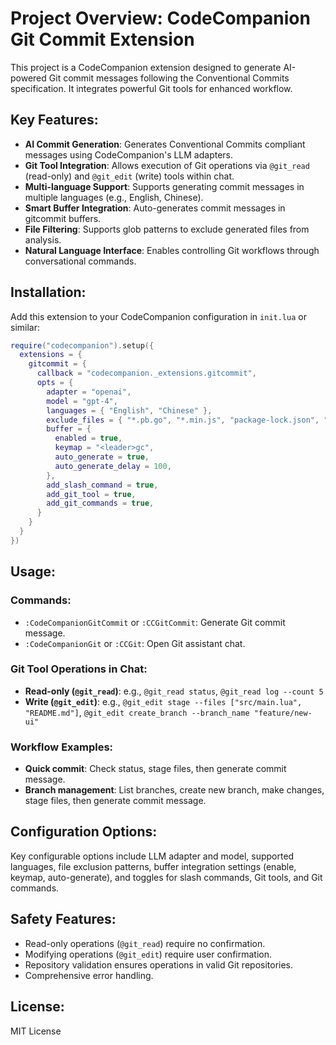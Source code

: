 # Project Overview: CodeCompanion Git Commit Extension

This project is a CodeCompanion extension designed to generate AI-powered Git commit messages following the Conventional Commits specification. It integrates powerful Git tools for enhanced workflow.

## Key Features:

- **AI Commit Generation**: Generates Conventional Commits compliant messages using CodeCompanion's LLM adapters.
- **Git Tool Integration**: Allows execution of Git operations via `@git_read` (read-only) and `@git_edit` (write) tools within chat.
- **Multi-language Support**: Supports generating commit messages in multiple languages (e.g., English, Chinese).
- **Smart Buffer Integration**: Auto-generates commit messages in gitcommit buffers.
- **File Filtering**: Supports glob patterns to exclude generated files from analysis.
- **Natural Language Interface**: Enables controlling Git workflows through conversational commands.

## Installation:

Add this extension to your CodeCompanion configuration in `init.lua` or similar:

```lua
require("codecompanion").setup({
  extensions = {
    gitcommit = {
      callback = "codecompanion._extensions.gitcommit",
      opts = {
        adapter = "openai",
        model = "gpt-4",
        languages = { "English", "Chinese" },
        exclude_files = { "*.pb.go", "*.min.js", "package-lock.json", "dist/*", "build/*", "node_modules/*" },
        buffer = {
          enabled = true,
          keymap = "<leader>gc",
          auto_generate = true,
          auto_generate_delay = 100,
        },
        add_slash_command = true,
        add_git_tool = true,
        add_git_commands = true,
      }
    }
  }
})
```

## Usage:

### Commands:

- `:CodeCompanionGitCommit` or `:CCGitCommit`: Generate Git commit message.
- `:CodeCompanionGit` or `:CCGit`: Open Git assistant chat.

### Git Tool Operations in Chat:

- **Read-only (`@git_read`)**: e.g., `@git_read status`, `@git_read log --count 5`
- **Write (`@git_edit`)**: e.g., `@git_edit stage --files ["src/main.lua", "README.md"]`, `@git_edit create_branch --branch_name "feature/new-ui"`

### Workflow Examples:

- **Quick commit**: Check status, stage files, then generate commit message.
- **Branch management**: List branches, create new branch, make changes, stage files, then generate commit message.

## Configuration Options:

Key configurable options include LLM adapter and model, supported languages, file exclusion patterns, buffer integration settings (enable, keymap, auto-generate), and toggles for slash commands, Git tools, and Git commands.

## Safety Features:

- Read-only operations (`@git_read`) require no confirmation.
- Modifying operations (`@git_edit`) require user confirmation.
- Repository validation ensures operations in valid Git repositories.
- Comprehensive error handling.

## License:

MIT License
